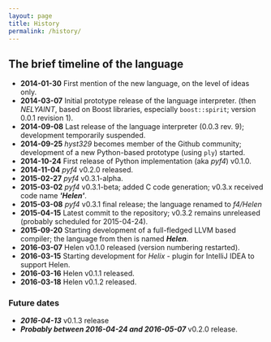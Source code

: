 ```yaml
---
layout: page
title: History
permalink: /history/
---
```


## The brief timeline of the language
- **2014-01-30** First mention of the new language, on the level of ideas only.
- **2014-03-07** Initial prototype release of the language interpreter.
(then *NELYAINT*, based on Boost libraries, especially `boost::spirit`;
  version 0.0.1 revision 1).
- **2014-09-08** Last release of the language interpreter (0.0.3 rev. 9);
development temporarily suspended.
- **2014-09-25** *hyst329* becomes member of the Github community;
development of a new Python-based prototype (using `ply`) started.
- **2014-10-24** First release of Python implementation (aka *pyf4*) v0.1.0.
- **2014-11-04** *pyf4* v0.2.0 released.
- **2015-02-27** *pyf4* v0.3.1-alpha.
- **2015-03-02** *pyf4* v0.3.1-beta; added C code generation; v0.3.x received
code name ***'Helen'***.
- **2015-03-08** *pyf4* v0.3.1 final release; the language renamed to *f4/Helen*
- **2015-04-15** Latest commit to the repository; v0.3.2 remains unreleased
(probably scheduled for 2015-04-24).
- **2015-09-20** Starting development of a full-fledged LLVM based compiler;
the language from then is named ***Helen***.
- **2016-03-07** Helen v0.1.0 released (version numbering restarted).
- **2016-03-15** Starting development for *Helix* - plugin for IntelliJ IDEA
to support Helen.
- **2016-03-16** Helen v0.1.1 released.
- **2016-03-18** Helen v0.1.2 released.

### Future dates
- ***2016-04-13*** v0.1.3 release
- ***Probably between 2016-04-24 and 2016-05-07*** v0.2.0 release.
